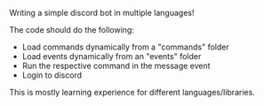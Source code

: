 Writing a simple discord bot in multiple languages!

The code should do the following:

- Load commands dynamically from a "commands" folder
- Load events dynamically from an "events" folder
- Run the respective command in the message event
- Login to discord

This is mostly learning experience for different languages/libraries.